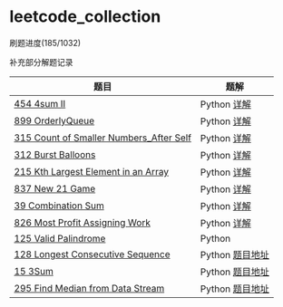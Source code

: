 # leetcode_collection

刷题进度(185/1032)

补充部分解题记录

题目 | 题解
-|-|
[454 4sum II][1] | Python [详解](https://marcelarthur.xyz/4sum%20II/)
[899 OrderlyQueue][2] | Python [详解](https://marcelarthur.xyz/Leetcode_899_Orderly_Queue/)
[315 Count of Smaller Numbers_After Self][3] | Python [详解](https://marcelarthur.xyz/315-Count-of-Smaller-Numbers-After-Self/)
[312 Burst Balloons][4] | Python [详解](https://marcelarthur.xyz/312-Burst-Balloons-LeetCode/)
[215 Kth Largest Element in an Array][5] | Python [详解](https://marcelarthur.xyz/TopK/)
[837 New 21 Game][6] | Python [详解](https://marcelarthur.xyz/LeetCode%E6%AF%8F%E6%97%A5%E4%B8%89%E9%A2%98pickone-837-New-21-Game/#more)
[39 Combination Sum][7] | Python [详解](https://marcelarthur.xyz/LeetCode%E6%AF%8F%E6%97%A5%E4%B8%89%E9%A2%98pickone-39-Combination-Sum/)
[826 Most Profit Assigning Work][8] | Python [详解](https://marcelarthur.xyz/LeetCode%E6%AF%8F%E6%97%A5%E4%B8%89%E9%A2%98pickone-826-Most-Profit-Assigning-Work/)
[125 Valid Palindrome][9] | Python 
[128 Longest Consecutive Sequence][10] | Python [题目地址](https://leetcode.com/problems/longest-consecutive-sequence)
[15 3Sum][11] | Python [题目地址](https://leetcode.com/problems/3sum/)
[295 Find Median from Data Stream][12] | Python [题目地址](https://leetcode.com/problems/find-median-from-data-stream)


 

  











[1]: ./454_4Sum_II.py
[2]: ./899_Orderly_Queue.py
[3]: ./315_Count_of_Smaller_Numbers_After_Self.py
[4]: ./312_Burst_Balloons.py
[5]: ./215_Kth_Largest_Element_in_an_Array.py
[6]: ./837_New_21_Game.py
[7]: ./39_Combination_Sum.py
[8]: ./826_Most_Profit_Assigning_Work.py
[9]: ./125_Valid_Palindrome.py
[10]: ./128_Longest_Consecutive_Sequence.py
[11]: ./15_3sum.py
[12]: ./295_Find_Median_from_Data_Stream.py
